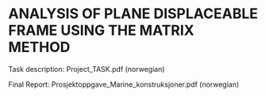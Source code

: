 # ANALYSIS OF PLANE DISPLACEABLE FRAME USING THE MATRIX METHOD

Task description: Project_TASK.pdf  (norwegian) 

Final Report: Prosjektoppgave_Marine_konstruksjoner.pdf (norwegian)
